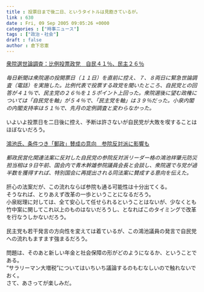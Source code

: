 ```yaml
---
title : 投票日まで後二日、というタイトルは見飽きているが。
link : 630
date : Fri, 09 Sep 2005 09:05:26 +0000
categories : ["時事ニュース"]
tags : ["政治・社会"]
draft : false
author : 倉下忠憲
---
```


<A HREF="http://www.mainichi-msn.co.jp/today/news/20050909k0000m010153000c.html" TARGET="_blank">衆院選世論調査：比例投票政党　自民４１％、民主２６％</A><BR><BR><I>毎日新聞は衆院選の投開票日（１１日）を直前に控え、７、８両日に緊急世論調査（電話）を実施した。比例代表で投票する政党を聞いたところ、自民党との回答が４１％で、民主党の２６％を１５ポイント上回った。衆院選後に望む政権については「自民党を軸」が５４％で、「民主党を軸」は３９％だった。小泉内閣の内閣支持率は５１％で、先月の定例調査と変わらなかった。</I><BR><BR>いよいよ投票日を二日後に控え、予断は許さないが自民党が大敗を喫することはほぼないだろう。<BR><BR><A HREF="http://www.sankei.co.jp/news/050909/sei035.htm" TARGET="_blank">鴻池氏、条件つき「郵政」賛成の意向　参院反対派に影響も</A> <BR><BR><I>郵政民営化関連法案に反対した自民党の参院反対派リーダー格の鴻池祥肇元防災担当相は９日午前、国会内で青木幹雄参院議員会長と会談し、衆院選で与党が過半数を獲得すれば、特別国会に再提出される同法案に賛成する意向を伝えた。</I><BR><BR>肝心の法案だが、この流れならば参院も通る可能性は十分出てくる。<BR>そうなれば、とりあえず改革の一歩ということになるだろう。<BR>小泉総理に対しては、全て安心して任せられるということはないが、少なくとも竹中案に関してこれ以上のものはないだろうし、となればこのタイミングで改革を行なうしかないだろう。<BR><BR>民主党も若干発言の方向性を変えては着ているが、この鴻池議員の発言で自民党への流れもますます強まるだろう。<BR><BR>問題は、そのあと新しい年金と社会保障の形がどのようになるか、ということである。<BR>”サラリーマン大増税”についてはいちいち議論するのもむなしいので触れないでおく。<BR>さて、あさってが楽しみだ。<br><br>
